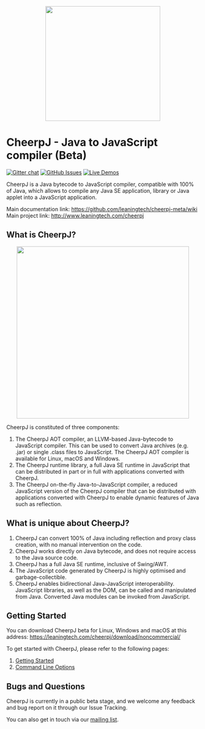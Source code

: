 <p align="center"><img src="https://github.com/leaningtech/cheerpj-meta/blob/master/media/cheerpj_logo_whitebg.png" width="300"></p>

# CheerpJ - Java to JavaScript compiler (Beta)
[![Gitter chat](https://badges.gitter.im/leaningtech/cheerpj.svg)](https://badges.gitter.im/leaningtech/cheerpj)
[![GitHub Issues](https://img.shields.io/github/issues/leaningtech/cheerpj-meta.svg)](https://github.com/leaningtech/cheerpj-meta/issues)
[![Live Demos](https://img.shields.io/badge/demo-online-green.svg)](https://leaningtech.com/cheerpj/demos/)

CheerpJ is a Java bytecode to JavaScript compiler, compatible with 100% of Java, which allows to compile any Java SE application, library or Java applet into a JavaScript application.

Main documentation link: <https://github.com/leaningtech/cheerpj-meta/wiki>
Main project link: <http://www.leaningtech.com/cheerpj>

What is CheerpJ?
------

<p align="center"><img src="https://leaningtech.com/cheerpj/images/cheerpj_visual_2.png" width="450"></p>

CheerpJ is constituted of three components:
1. The CheerpJ AOT compiler, an LLVM-based Java-bytecode to JavaScript compiler. This can be used to convert Java archives (e.g. .jar) or single .class files to JavaScript. The CheerpJ AOT compiler is available for Linux, macOS and Windows.
2. The CheerpJ runtime library, a full Java SE runtime in JavaScript that can be distributed in part or in full with applications converted with CheerpJ.
3. The CheerpJ on-the-fly Java-to-JavaScript compiler, a reduced JavaScript version of the CheerpJ compiler that can be distributed with applications converted with CheerpJ to enable dynamic features of Java such as reflection.

What is unique about CheerpJ?
-------
1. CheerpJ can convert 100% of Java including reflection and proxy class creation, with no manual intervention on the code.
2. CheerpJ works directly on Java bytecode, and does not require access to the Java source code.
3. CheerpJ has a full Java SE runtime, inclusive of Swing/AWT.
4. The JavaScript code generated by CheerpJ is highly optimised and garbage-collectible.
5. CheerpJ enables bidirectional Java-JavaScript interoperability. JavaScript libraries, as well as the DOM, can be called and manipulated from Java. Converted Java modules can be invoked from JavaScript.

Getting Started
-------
You can download CheerpJ beta for Linux, Windows and macOS at this address:
https://leaningtech.com/cheerpj/download/noncommercial/

To get started with CheerpJ, please refer to the following pages:
1. [Getting Started](Getting-Started)
2. [Command Line Options](Command-Line-Options)

Bugs and Questions
-------
 
CheerpJ is currently in a public beta stage, and we welcome any feedback and bug report on it through our Issue Tracking.

You can also get in touch via our [mailing list][mail].

[mail]: https://groups.google.com/forum/#!forum/cheerpj-developers

